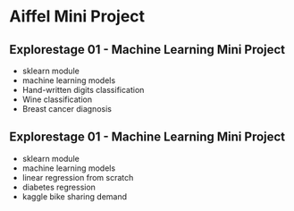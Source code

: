# Aiffel Mini Project

## Explorestage 01 - Machine Learning Mini Project
- sklearn module
- machine learning models
- Hand-written digits classification
- Wine classification
- Breast cancer diagnosis


## Explorestage 01 - Machine Learning Mini Project
- sklearn module
- machine learning models
- linear regression from scratch
- diabetes regression
- kaggle bike sharing demand
